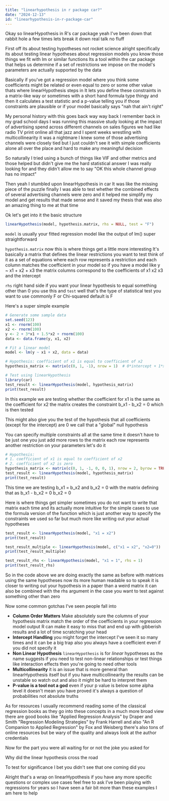 ```yaml
---
title: "linearhypothesis in r package car?"
date: "2024-12-13"
id: "linearhypothesis-in-r-package-car"
---
```


Okay so linearHypothesis in R's car package yeah I've been down that rabbit hole a few times lets break it down real talk no fluff

First off its about testing hypotheses not rocket science alright specifically its about testing linear hypotheses about regression models you know those things we fit with lm or similar functions Its a tool within the car package that helps us determine if a set of restrictions we impose on the model's parameters are actually supported by the data

Basically if you've got a regression model where you think some coefficients might be related or even equal to zero or some other value thats where linearHypothesis steps in It lets you define these constraints in a matrix-like way or sometimes with a short hand formula type thingy and then it calculates a test statistic and a p-value telling you if those constraints are plausible or if your model basically says "nah that ain't right"

My personal history with this goes back way way back I remember back in my grad school days I was running this massive study looking at the impact of advertising spend across different channels on sales figures we had like radio TV print online all that jazz and I spent weeks wrestling with multicollinearity it was a nightmare I knew some of those advertising channels were closely tied but I just couldn't see it with simple coefficients alone all over the place and hard to make any meaningful decision

So naturally I tried using a bunch of things like VIF and other metrics and those helped but didn't give me the hard statistical answer I was really looking for and they didn't allow me to say "OK this whole channel group has no impact"

Then yeah I stumbled upon linearHypothesis in car It was like the missing piece of the puzzle finally I was able to test whether the combined effects of several advertising channels were zero and it helped me simplify my model and get results that made sense and it saved my thesis that was also an amazing thing to me at that time

Ok let's get into it the basic structure

```R
linearHypothesis(model, hypothesis.matrix, rhs = NULL, test = "F")
```

`model` is usually your fitted regression model like the output of lm() super straightforward

`hypothesis.matrix` now this is where things get a little more interesting It's basically a matrix that defines the linear restrictions you want to test think of it as a set of equations where each row represents a restriction and each column matches the coefficient in your model so if you have a model like y ~ x1 + x2 + x3 the matrix columns correspond to the coefficients of x1 x2 x3 and the intercept

`rhs` right hand side if you want your linear hypothesis to equal something other than 0 you use this and `test`  well that's the type of statistical test you want to use commonly F or Chi-squared default is F

Here's a super simple example

```R
# Generate some sample data
set.seed(123)
x1 <- rnorm(100)
x2 <- rnorm(100)
y <- 2 + 3*x1 + 1.5*x2 + rnorm(100)
data <- data.frame(y, x1, x2)

# Fit a linear model
model <- lm(y ~ x1 + x2, data = data)

# Hypothesis: coefficient of x1 is equal to coefficient of x2
hypothesis_matrix <- matrix(c(0, 1, -1), nrow = 1)  # 0*intercept + 1*x1 - 1*x2 = 0

# Test using linearHypothesis
library(car)
test_result <- linearHypothesis(model, hypothesis_matrix)
print(test_result)

```

In this example we are testing whether the coefficient for x1 is the same as the coefficient for x2 the matrix creates the constraint b_x1 - b_x2 = 0 which is then tested

This might also give you the test of the hypothesis that all coefficients (except for the intercept) are 0 we call that a "global" null hypothesis

You can specify multiple constraints all at the same time it doesn't have to be just one you just add more rows to the matrix each row represents another restriction on your parameters let's do it

```R
# Hypothesis:
# 1. coefficient of x1 is equal to coefficient of x2
# 2. coefficient of x2 is zero
hypothesis_matrix <- matrix(c(0, 1, -1, 0, 0, 1), nrow = 2, byrow = TRUE)
test_result <- linearHypothesis(model, hypothesis_matrix)
print(test_result)

```

This time we are testing b_x1 = b_x2 and b_x2 = 0 with the matrix defining that as
b_x1 - b_x2 = 0
b_x2 = 0

Here is where things get simpler sometimes you do not want to write that matrix each time and its actually more intuitive for the simple cases to use the formula version of the function which is just another way to specify the constraints we used so far but much more like writing out your actual hypotheses

```R
test_result <- linearHypothesis(model, "x1 = x2")
print(test_result)

test_result_multiple <- linearHypothesis(model, c("x1 = x2", "x2=0"))
print(test_result_multiple)

test_result_rhs <- linearHypothesis(model, "x1 = 1", rhs = 1)
print(test_result_rhs)
```

So in the code above we are doing exactly the same as before with matrices using the same hypotheses now its more human readable so to speak it is closer to writing out your hypothesis in a paper than a weird matrix it can also be combined with the rhs argument in the case you want to test against something other than zero

Now some common gotchas I've seen people fall into

*   **Column Order Matters** Make absolutely sure the columns of your hypothesis matrix match the order of the coefficients in your regression model output R can make it easy to miss that and end up with gibberish results and a lot of time scratching your head
*   **Intercept Handling** you might forget the intercept I've seen it so many times and it can be a big trap also you always have a coefficient even if you did not specify it
*   **Non Linear Hypothesis**  `linearHypothesis` is for *linear* hypotheses as the name suggests if you need to test non-linear relationships or test things like interaction effects then you're going to need other tools
*   **Multicollinearity** it is an issue that is more general than linearHypothesis itself but if you have multicollinearity the results can be unstable so watch out and also it might be hard to interpret them
*   **P-value is a tool not a god** even if your p value is below some alpha level it doesn't mean you have proved it's always a question of probabilities not absolute truths

As for resources I usually recommend reading some of the classical regression books as they go into these concepts in a much more broad view there are good books like "Applied Regression Analysis" by Draper and Smith "Regression Modeling Strategies" by Frank Harrell and also "An R Companion to Applied Regression" by Fox and Weisberg there's also tons of online resources but be wary of the quality and always look at the author credentials

Now for the part you were all waiting for or not the joke you asked for

Why did the linear hypothesis cross the road

To test for significance I bet you didn't see that one coming did you

Alright that's a wrap on linearHypothesis if you have any more specific questions or complex use cases feel free to ask I’ve been playing with regressions for years so I have seen a fair bit more than these examples I am here to help
